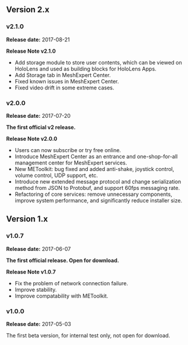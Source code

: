 ## Version 2.x

### v2.1.0

**Release date:** 2017-08-21

**Release Note v2.1.0**

- Add storage module to store user contents, which can be viewed on HoloLens and used as building blocks for HoloLens Apps.
- Add Storage tab in MeshExpert Center.
- Fixed known issues in MeshExpert Center.
- Fixed video drift in some extreme cases.


### v2.0.0

**Release date:** 2017-07-20

**The first official v2 release.**

**Release Note v2.0.0**

- Users can now subscribe or try free online.
- Introduce MeshExpert Center as an entrance and one-shop-for-all management center for MeshExpert services.
- New METoolkit: bug fixed and added anti-shake, joystick control, volume control, UDP support, etc.
- Introduce new extended message protocol and change serialization method from JSON to Protobuf, and support 60fps messaging rate.
- Refactoring of core services: remove unnecessary components, improve system performance, and significantly reduce installer size.

## Version 1.x

### v1.0.7

**Release date:** 2017-06-07

**The first official release. Open for download.**

**Release Note v1.0.7**

- Fix the problem of network connection failure.
- Improve stability.
- Improve compatability with METoolkit.


### v1.0.0

**Release date:** 2017-05-03

The first beta version, for internal test only, not open for download.